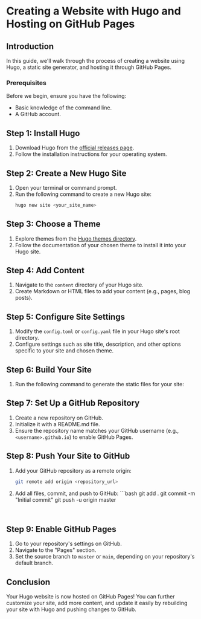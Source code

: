 # Creating a Website with Hugo and Hosting on GitHub Pages

## Introduction
In this guide, we'll walk through the process of creating a website using Hugo, a static site generator, and hosting it through GitHub Pages.

### Prerequisites
Before we begin, ensure you have the following:
- Basic knowledge of the command line.
- A GitHub account.

## Step 1: Install Hugo
1. Download Hugo from the [official releases page](https://github.com/gohugoio/hugo/releases).
2. Follow the installation instructions for your operating system.

## Step 2: Create a New Hugo Site
1. Open your terminal or command prompt.
2. Run the following command to create a new Hugo site:
    ```bash
    hugo new site <your_site_name>
    ```


## Step 3: Choose a Theme
1. Explore themes from the [Hugo themes directory](https://themes.gohugo.io/).
2. Follow the documentation of your chosen theme to install it into your Hugo site.

## Step 4: Add Content
1. Navigate to the `content` directory of your Hugo site.
2. Create Markdown or HTML files to add your content (e.g., pages, blog posts).

## Step 5: Configure Site Settings
1. Modify the `config.toml` or `config.yaml` file in your Hugo site's root directory.
2. Configure settings such as site title, description, and other options specific to your site and chosen theme.

## Step 6: Build Your Site
1. Run the following command to generate the static files for your site:


## Step 7: Set Up a GitHub Repository
1. Create a new repository on GitHub.
2. Initialize it with a README.md file.
3. Ensure the repository name matches your GitHub username (e.g., `<username>.github.io`) to enable GitHub Pages.

## Step 8: Push Your Site to GitHub
1. Add your GitHub repository as a remote origin:
    ```bash
    git remote add origin <repository_url>
    ```
2. Add all files, commit, and push to GitHub:
        ```bash
    git add .
    git commit -m "Initial commit"
    git push -u origin master
    ```


## Step 9: Enable GitHub Pages
1. Go to your repository's settings on GitHub.
2. Navigate to the "Pages" section.
3. Set the source branch to `master` or `main`, depending on your repository's default branch.

## Conclusion
Your Hugo website is now hosted on GitHub Pages! You can further customize your site, add more content, and update it easily by rebuilding your site with Hugo and pushing changes to GitHub.


